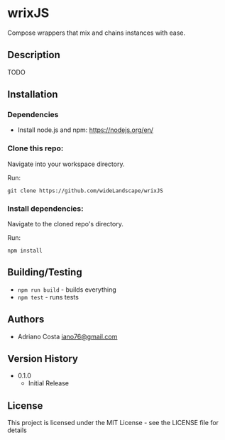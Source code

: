 # wrixJS

Compose wrappers that mix and chains instances with ease.

## Description

TODO

## Installation

### Dependencies

* Install node.js and npm: https://nodejs.org/en/

### Clone this repo:

Navigate into your workspace directory.

Run:

```git clone https://github.com/wideLandscape/wrixJS```

### Install dependencies:

Navigate to the cloned repo's directory.

Run:

```npm install``` 

## Building/Testing

- `npm run build` - builds everything
- `npm test` - runs tests

## Authors

* Adriano Costa <iano76@gmail.com>

## Version History

* 0.1.0
    * Initial Release

## License

This project is licensed under the MIT License - see the LICENSE file for details
